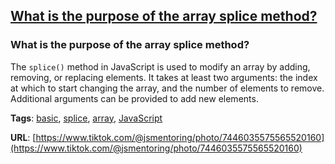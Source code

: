 ## [What is the purpose of the array splice method?](#what-is-the-purpose-of-the-array-splice-method)

### What is the purpose of the array splice method?

The `splice()` method in JavaScript is used to modify an array by adding, removing, or replacing elements. It takes at least two arguments: the index at which to start changing the array, and the number of elements to remove. Additional arguments can be provided to add new elements.

**Tags**: [basic](./level/basic), [splice](./theme/splice), [array](./theme/array), [JavaScript](./theme/javascript)

**URL**: [https://www.tiktok.com/@jsmentoring/photo/7446035575565520160](https://www.tiktok.com/@jsmentoring/photo/7446035575565520160)
